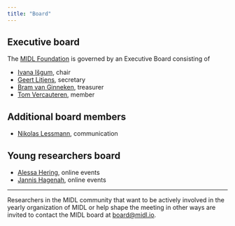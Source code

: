 ```yaml
---
title: "Board"
---
```


## Executive board

The [MIDL Foundation](/foundation.html) is governed by an Executive Board consisting of

* [Ivana Išgum](https://www.amc.nl/web/research-75/person-1/i.-isgum.htm), chair
* [Geert Litjens](https://www.computationalpathologygroup.eu/members/geert-litjens/), secretary
* [Bram van Ginneken](https://www.diagnijmegen.nl/people/bram-van-ginneken/), treasurer
* [Tom Vercauteren](https://www.kcl.ac.uk/people/tom-vercauteren), member

## Additional board members

* [Nikolas Lessmann](https://www.diagnijmegen.nl/people/nikolas-lessmann/), communication

## Young researchers board

* [Alessa Hering](https://www.mevis.fraunhofer.de/en/employees/alessa-hering.html), online events
* [Jannis Hagenah](https://eng.ox.ac.uk/people/jannis-hagenah/), online events

---

Researchers in the MIDL community that want to be actively involved in the yearly organization of MIDL or help shape the meeting in other ways are invited to contact the MIDL board at [board@midl.io](mailto:board@midl.io).
